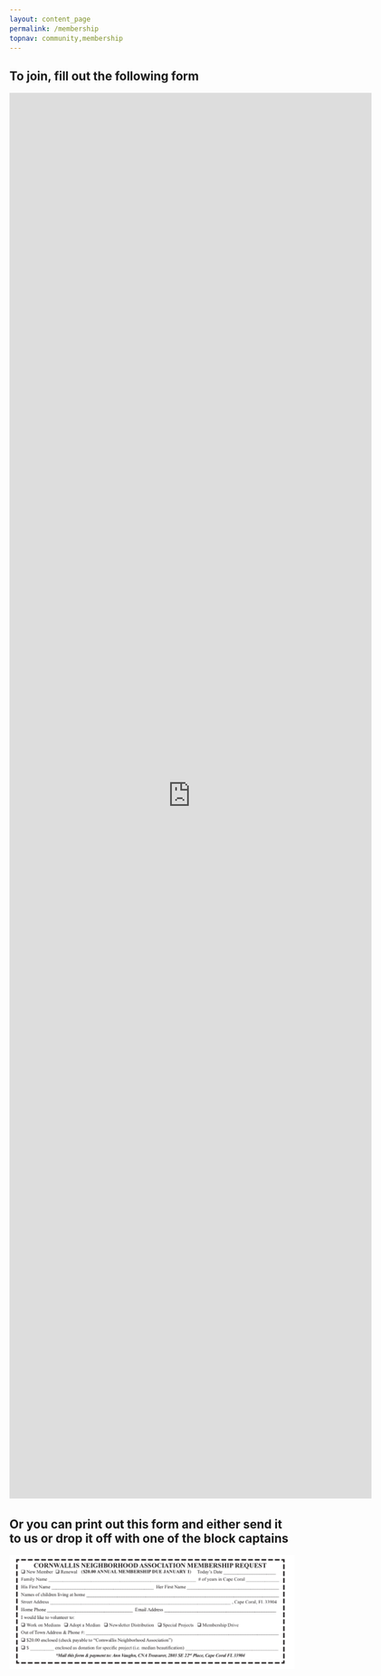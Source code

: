 ```yaml
---
layout: content_page
permalink: /membership
topnav: community,membership
---
```



## To join, fill out the following form

<iframe src="https://docs.google.com/forms/d/e/1FAIpQLSe8kqyAhT-9W3TG9Z24w7nRcLULtZN_6buzQvPo9Ab1AnKGbw/viewform?embedded=true" width="640" height="2484" frameborder="0" marginheight="0" marginwidth="0">Loading…</iframe>

<!--
## You can now send your membership renewal with [Zelle(c)](https://www.zellepay.com/how-it-works)

Zelle is an online person-to-person, person-to-business payment service.  Your bank likely already supports Zelle from your banking dashboard.  For example,
    at Chase, you can login and go to your <b>Pay & Transfer</b> menu entry and select <b>Payment Center</b>.  You should see a screen like [Chase dashboard for Zelle](images/zelle-at-chase.png).   From there you can enroll in Zelle and add a new recipient of <b>{{site.owner.email}}</b>.  Your payment via Zelle will automatically send a notification to the board along with your membership contribution to the CNA account.   You can also download the [Getting started with Zelle](https://www.zellepay.com/go/zelle) app for your iPhone or Android device.
-->


## Or you can print out this form and either send it to us or drop it off with one of the block captains

<img src="images/CNA_membership_request.png">
